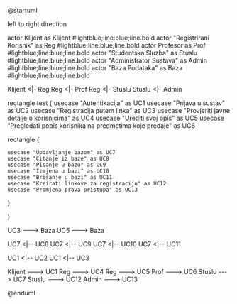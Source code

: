 @startuml

left to right direction

actor Klijent as Klijent #lightblue;line:blue;line.bold
actor "Registrirani Korisnik" as Reg #lightblue;line:blue;line.bold
actor Profesor as Prof #lightblue;line:blue;line.bold
actor "Studentska Sluzba" as Stuslu #lightblue;line:blue;line.bold
actor "Administrator Sustava" as Admin #lightblue;line:blue;line.bold
actor "Baza Podataka" as Baza #lightblue;line:blue;line.bold

Klijent <|- Reg
Reg <|- Prof
Reg <|- Stuslu
Stuslu <|- Admin

rectangle test {
usecase "Autentikacija" as UC1
usecase "Prijava u sustav" as UC2
usecase "Registracija putem linka" as UC3
usecase "Provjeriti javne detalje o korisnicima" as UC4
usecase "Urediti svoj opis" as UC5
usecase "Pregledati popis korisnika na predmetima koje predaje" as UC6

rectangle {

    usecase "Updavljanje bazom" as UC7
    usecase "Citanje iz baze" as UC8
    usecase "Pisanje u bazu" as UC9
    usecase "Izmjena u bazi" as UC10
    usecase "Brisanje u bazi" as UC11
    usecase "Kreirati linkove za registraciju" as UC12
    usecase "Promjena prava pristupa" as UC13

}

}

UC3 ---> Baza
UC5 ---> Baza

UC7 <|-- UC8
UC7 <|-- UC9
UC7 <|-- UC10
UC7 <|-- UC11

UC1 <|-- UC2
UC1 <|-- UC3

Klijent ---> UC1
Reg ---> UC4
Reg ---> UC5
Prof ---> UC6
Stuslu ---> UC7
Stuslu ---> UC12
Admin ---> UC13

@enduml

<!-- destroy B -->

<!-- https://plantuml.com/ -->
